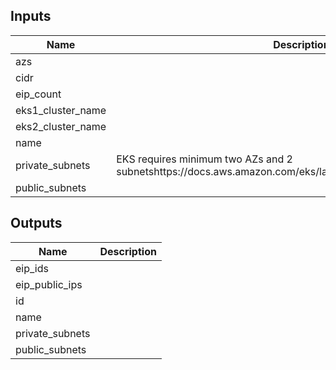 <!-- BEGINNING OF PRE-COMMIT-TERRAFORM DOCS HOOK -->
## Inputs

| Name | Description | Type | Default | Required |
|------|-------------|:----:|:-----:|:-----:|
| azs |  | string | n/a | yes |
| cidr |  | string | n/a | yes |
| eip\_count |  | string | n/a | yes |
| eks1\_cluster\_name |  | string | n/a | yes |
| eks2\_cluster\_name |  | string | n/a | yes |
| name |  | string | n/a | yes |
| private\_subnets | EKS requires minimum two AZs and 2 subnetshttps://docs.aws.amazon.com/eks/latest/userguide/network_reqs.html | string | n/a | yes |
| public\_subnets |  | string | n/a | yes |

## Outputs

| Name | Description |
|------|-------------|
| eip\_ids |  |
| eip\_public\_ips |  |
| id |  |
| name |  |
| private\_subnets |  |
| public\_subnets |  |

<!-- END OF PRE-COMMIT-TERRAFORM DOCS HOOK -->